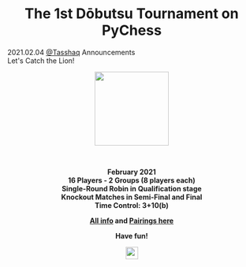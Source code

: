 <h1 align="center"> The 1st Dōbutsu Tournament on PyChess </h1>

<div class="meta-headline">
    <div class= "meta">
        <span class="text">2021.02.04</span>
        <span class="text"><a href="/@/Tasshaq">@Tasshaq</a></span>
        <span class="text">Announcements</span>
    </div>
    <div class= "headline">
    Let's Catch the Lion!
    </div>
</div>

<p align="center">
  <img src="https://cdn.jsdelivr.net/gh/gbtami/pychess-variants/static/icons/Dobutsu.svg" width="150" height="150">
</p>
<br>

<p align="center"> <b> February 2021 <br>
16 Players - 2 Groups (8 players each) <br>
Single-Round Robin in Qualification stage <br> Knockout Matches in Semi-Final and Final <br>
Time Control: 3+10(b) <b> <p>

<p align="center">
  <a href="https://lichess.org/team/dobutsu-tournament-pychess">All info</a> and <a href="https://docs.google.com/spreadsheets/d/1Z-4waGc1YPTPdujpjtqD9Zntcdw5dBKVBQfJDfw_8Fw/edit#gid=1870125762">Pairings here</a>
</p>
<p align="center"> Have fun! <p> 
<p align="center">
  <img src="https://cdn.jsdelivr.net/gh/gbtami/pychess-variants/static/icons/Dobutsu.svg" width="25" height="25">
</p>
